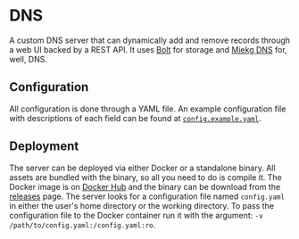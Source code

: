# DNS
A custom DNS server that can dynamically add and remove records through a web UI backed by a REST API. 
It uses [Bolt](https://github.com/etcd-io/bbolt) for storage and [Miekg DNS](https://github.com/miekg/dns) for, well, DNS.

## Configuration
All configuration is done through a YAML file.
An example configuration file with descriptions of each field can be found at [`config.example.yaml`](/config.example.yaml).

## Deployment
The server can be deployed via either Docker or a standalone binary.
All assets are bundled with the binary, so all you need to do is compile it.
The Docker image is on [Docker Hub](https://hub.docker.com/r/akrantz/dns) and the binary can be download from the [releases](https://github.com/akrantz01/krantz.dev/releases) page.
The server looks for a configuration file named `config.yaml` in either the user's home directory or the working directory.
To pass the configuration file to the Docker container run it with the argument: `-v /path/to/config.yaml:/config.yaml:ro`.
